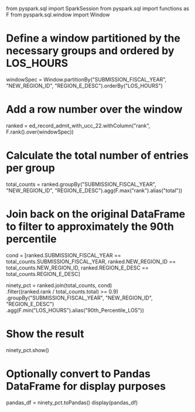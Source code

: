 from pyspark.sql import SparkSession
from pyspark.sql import functions as F
from pyspark.sql.window import Window

# Define a window partitioned by the necessary groups and ordered by LOS_HOURS
windowSpec = Window.partitionBy("SUBMISSION_FISCAL_YEAR", "NEW_REGION_ID", "REGION_E_DESC").orderBy("LOS_HOURS")

# Add a row number over the window
ranked = ed_record_admit_with_ucc_22.withColumn("rank", F.rank().over(windowSpec))

# Calculate the total number of entries per group
total_counts = ranked.groupBy("SUBMISSION_FISCAL_YEAR", "NEW_REGION_ID", "REGION_E_DESC").agg(F.max("rank").alias("total"))

# Join back on the original DataFrame to filter to approximately the 90th percentile
cond = [ranked.SUBMISSION_FISCAL_YEAR == total_counts.SUBMISSION_FISCAL_YEAR, 
        ranked.NEW_REGION_ID == total_counts.NEW_REGION_ID, 
        ranked.REGION_E_DESC == total_counts.REGION_E_DESC]

ninety_pct = ranked.join(total_counts, cond)\
    .filter((ranked.rank / total_counts.total) >= 0.9)\
    .groupBy("SUBMISSION_FISCAL_YEAR", "NEW_REGION_ID", "REGION_E_DESC")\
    .agg(F.min("LOS_HOURS").alias("90th_Percentile_LOS"))

# Show the result
ninety_pct.show()

# Optionally convert to Pandas DataFrame for display purposes
pandas_df = ninety_pct.toPandas()
display(pandas_df)
